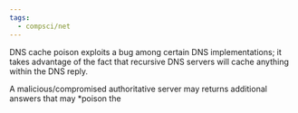 ```yaml
---
tags:
  - compsci/net
---
```

DNS cache poison exploits a bug among certain DNS implementations; it takes advantage of the fact that recursive DNS servers will cache anything within the DNS reply.

A malicious/compromised authoritative server may returns additional answers that may *poison the 